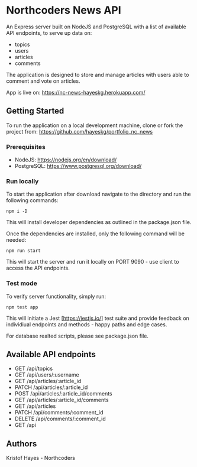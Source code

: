 # Northcoders News API

An Express server built on NodeJS and PostgreSQL with a list of available API endpoints, to serve up data on:

* topics
* users
* articles
* comments

The application is designed to store and manage articles with users able to comment and vote on articles.

App is live on: https://nc-news-hayeskg.herokuapp.com/ 

## Getting Started

To run the application on a local development machine, clone or fork the project from: https://github.com/hayeskg/portfolio_nc_news 

### Prerequisites 

* NodeJS: https://nodejs.org/en/download/ 
* PostgreSQL: https://www.postgresql.org/download/ 

### Run locally

To start the application after download navigate to the directory and run the following commands:
```
npm i -D
```
This will install developer dependencies as outlined in the package.json file.

Once the dependencies are installed, only the following command will be needed:
```
npm run start
```
This will start the server and run it locally on PORT 9090 - use client to access the API endpoints.

### Test mode

To verify server functionality, simply run:
```
npm test app
```
This will initiate a Jest [https://jestjs.io/] test suite and provide feedback on individiual endpoints and methods - happy paths and edge cases.

For database realted scripts, please see package.json file.


## Available API endpoints

* GET /api/topics
* GET /api/users/:username
* GET /api/articles/:article_id
* PATCH /api/articles/:article_id
* POST /api/articles/:article_id/comments
* GET /api/articles/:article_id/comments
* GET /api/articles
* PATCH /api/comments/:comment_id
* DELETE /api/comments/:comment_id
* GET /api

## Authors

Kristof Hayes - Northcoders